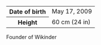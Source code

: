 <table>
  <tr>
    <th>Date of birth</th>
    <td>May 17, 2009</td>
  </tr>
  <tr>
    <th>Height</th>
    <td>60 cm (24 in)</td>
  </tr>
</table>

Founder of Wikinder
